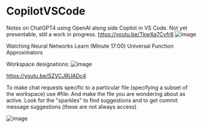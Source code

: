 # CopilotVSCode
Notes on ChatGPT4 using OpenAI along side Copilot in VS Code.  Not yet presentable, still a work in progress.
https://youtu.be/TkwXa7Cvfr8
![image](https://github.com/KTottenDC/CopilotVSCode/assets/127148669/1566f006-809d-4e7d-a0ff-5f918ef0460b)

Watching Neural Networks Learn 
(Minute 17:00)
Universal Function Approximators

Workspace designations:
![image](https://github.com/KTottenDC/CopilotVSCode/assets/127148669/d261ba50-e162-4dcd-8f5d-9bf84105482a)

https://youtu.be/SZVCJRUADc4

To make chat requests specific to a particular file (specifying a subset of the workspace) use #file:<File name>
And make the file you are wondering about as active.
Look for the "sparkles" to find suggestions and to get commit message suggestions (these are not always access)


![image](https://github.com/KTottenDC/CopilotVSCode/assets/127148669/46ab6a9b-a9e1-4daa-965e-2240c945355a)

